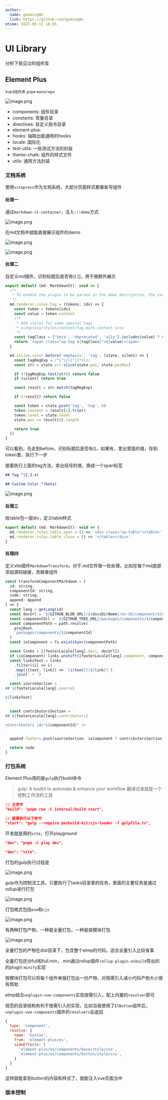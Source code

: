 ```yaml
---
author:
  name: gaamingWu
  link: https://github.com/gumingWu
mtime: 2023-05-11 18:55
---
```


# UI Library

分析下我见过的组件库


## Element Plus

`Vue3组件库` `pnpm` `monorepo`

![image.png](https://p6-juejin.byteimg.com/tos-cn-i-k3u1fbpfcp/1909d167ead848de869f4f0e3ddd9ef7~tplv-k3u1fbpfcp-watermark.image?)

- components: 组件目录
- constants: 常量目录
- directives: 自定义指令目录
- element-plus: 
- hooks: 抽取出能通用的hooks
- locale: 国际化
- test-utils: 一些测试方法的封装
- theme-chalk: 组件的样式文件
- utils: 通用方法封装


### 文档系统

使用`vitepress`作为文档系统，大部分页面样式都重新写组件

#### 处理一

通过`markdown-it-container`，注入`:::demo`方式

![image.png](https://p1-juejin.byteimg.com/tos-cn-i-k3u1fbpfcp/cd5cb6850e7e445db0b2b8949e1d4229~tplv-k3u1fbpfcp-watermark.image?)

在md文档中就能直接展示组件的demo

![image.png](https://p9-juejin.byteimg.com/tos-cn-i-k3u1fbpfcp/81ed496d986f49d2a5be27b0335eb788~tplv-k3u1fbpfcp-watermark.image?)

![image.png](https://p6-juejin.byteimg.com/tos-cn-i-k3u1fbpfcp/cedd0c4c53ca45fd97ff36eb16f31537~tplv-k3u1fbpfcp-watermark.image?)

#### 处理二

自定义md插件，识别标题后是否有() []，用于做额外展示

```js
export default (md: MarkdownIt): void => {
  /**
   * To enable the plugin to be parsed in the demo description, the content is rendered as span instead of ElTag.
   */
  md.renderer.rules.tag = (tokens, idx) => {
    const token = tokens[idx]
    const value = token.content
    /**
     * Add styles for some special tags
     * vitepress/styles/content/tag-mark-content.scss
     */
    const tagClass = ['beta', 'deprecated', 'a11y'].includes(value) ? value : ''
    return `<span class="vp-tag ${tagClass}">${value}</span>`
  }

  md.inline.ruler.before('emphasis', 'tag', (state, silent) => {
    const tagRegExp = /^\^\(([^)]*)\)/
    const str = state.src.slice(state.pos, state.posMax)

    if (!tagRegExp.test(str)) return false
    if (silent) return true

    const result = str.match(tagRegExp)

    if (!result) return false

    const token = state.push('tag', 'tag', 0)
    token.content = result[1].trim()
    token.level = state.level
    state.pos += result[0].length

    return true
  })
}
```

可以看到，先走到before，识别标题后是否有()，如果有，拿出里面的值，存到token里，执行下一步

接着执行上面的tag方法，拿出括号的值，换成一个span标签

```md
## Tag ^(2.3.4)

## Custom Color ^(beta)
```

![image.png](https://p1-juejin.byteimg.com/tos-cn-i-k3u1fbpfcp/41ddd4660baf49f18f9ecbe3fc771b25~tplv-k3u1fbpfcp-watermark.image?)


#### 处理三

给table包一层div，定义table样式


```js
export default (md: MarkdownIt): void => {
  md.renderer.rules.table_open = () => '<div class="vp-table"><table>'
  md.renderer.rules.table_close = () => '</table></div>'
}
```


#### 处理四

定义vite插件`MarkdownTransform`，对于.md文件做一些处理，比如在每个md底部添加源码链接，贡献者组件

```js
const transformComponentMarkdown = (
  id: string,
  componentId: string,
  code: string,
  append: Append
) => {
  const lang = getLang(id)
  const docUrl = `${GITHUB_BLOB_URL}/${docsDirName}/en-US/component/${componentId}.md`
  const componentUrl = `${GITHUB_TREE_URL}/packages/components/${componentId}`
  const componentPath = path.resolve(
    projRoot,
    `packages/components/${componentId}`
  )
  const isComponent = fs.existsSync(componentPath)

  const links = [[footerLocale[lang].docs, docUrl]]
  if (isComponent) links.unshift([footerLocale[lang].component, componentUrl])
  const linksText = links
    .filter((i) => i)
    .map(([text, link]) => `[${text}](${link})`)
    .join(' • ')

  const sourceSection = `
## ${footerLocale[lang].source}

${linksText}
`

  const contributorsSection = `
## ${footerLocale[lang].contributors}

<Contributors id="${componentId}" />
`

  append.footers.push(sourceSection, isComponent ? contributorsSection : '')

  return code
}
```




### 打包系统

Element Plus用的是`gulp`执行build命令

> gulp: A toolkit to automate & enhance your workflow
> 翻译过来就是一个控制工作流的工具

```json
// 主命令
"build": "pnpm run -C internal/build start",

// 就是执行以下命令
"start": "gulp --require @esbuild-kit/cjs-loader -f gulpfile.ts",
```

开发就是用的`vite`，打开playground

```json
"dev": "pnpm -C play dev",

"dev": "vite",
```

打包的gulp执行过程是

![image.png](https://p1-juejin.byteimg.com/tos-cn-i-k3u1fbpfcp/c6c469568e4e4c1393925af7323f7caa~tplv-k3u1fbpfcp-watermark.image?)


gulp作为控制流工具，只要执行了tasks目录里的任务，里面的主要任务是通过rollup进行打包

![image.png](https://p3-juejin.byteimg.com/tos-cn-i-k3u1fbpfcp/9d62eaff8a0742fe9672b4dbf53a4805~tplv-k3u1fbpfcp-watermark.image?)


打包格式包括`esm`和`cjs`

![image.png](https://p9-juejin.byteimg.com/tos-cn-i-k3u1fbpfcp/11d1d4cfa8e44dc6b90df94f0620bf7d~tplv-k3u1fbpfcp-watermark.image?)


有两种打包产物，一种是全量打包，一种是按模块打包

![image.png](https://p3-juejin.byteimg.com/tos-cn-i-k3u1fbpfcp/103f3870ca5f4eb790f49c2543b8f72a~tplv-k3u1fbpfcp-watermark.image?)

全量打包的产物在dist目录下，包含整个elmp的代码，适合全量引入比较省事

全量打包还分full和full.min，.min通过rollup插件`rollup-plugin-esbuild`导出的的plugin `minify`实现

按模块打包可以将每个组件单独打包出一份产物，对按需引入减小代码产物大小很有帮助

elmp结合`unplugin-vue-components`实现按需引入，配上内置的`resolver`即可

规范的目录结构有利于按需引入的实现，比如当我使用了`ElButton`组件后，`unplugin-vue-components`插件的`resolvers`会返回

```js
{
  type: 'component',
  resolve: {
    name: 'button',
    from: 'element-plus/es',
    sideEffects: [
      'element-plus/es/components/base/style/css',
      'element-plus/es/components/button/style/css',
    ]
  }
}
```

这样就能拿到button的内容和样式了，就能注入vue页面当中

### 版本控制


